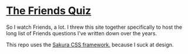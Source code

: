 # [The Friends Quiz](https://thefriendsquiz.ca)

So I watch Friends, a lot. I threw this site together specifically to host the long list of Friends questions I've written down over the years.

This repo uses the [Sakura CSS framework.](https://github.com/oxalorg/sakura) because I suck at design.
